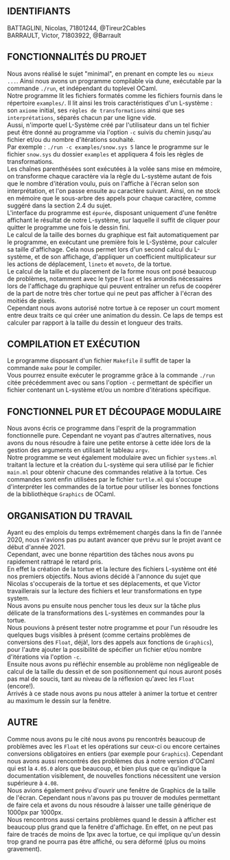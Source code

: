 ## IDENTIFIANTS

BATTAGLINI, Nicolas, 71801244, @Tireur2Cables  
BARRAULT, Victor, 71803922, @Barrault  

## FONCTIONNALITÉS DU PROJET
Nous avons réalisé le sujet "minimal", en prenant en compte les `ou mieux ...`.  Ainsi nous avons un programme compilable via dune, exécutable par la commande `./run`, et indépendant du toplevel OCaml.  
Notre programme lit les fichiers formatés comme les fichiers fournis dans le répertoire `examples/`. Il lit ainsi les trois caractéristiques d'un L-système :  
son `axiome` initial, ses `règles de transformations` ainsi que ses `interprétations`, séparés chacun par une ligne vide.  
Aussi, n'importe quel L-Système créé par l'utilisateur dans un tel fichier peut être donné au programme via l'option `-c` suivis du chemin jusqu'au fichier et/ou du nombre d'itérations souhaité.  
Par exemple : `./run -c examples/snow.sys 5` lance le programme sur le fichier `snow.sys` du dossier `examples` et appliquera 4 fois les règles de transformations.  
Les chaînes parenthésées sont exécutées à la volée sans mise en mémoire, on transforme chaque caractère via la règle du L-système autant de fois que le nombre
d'itération voulu, puis on l'affiche à l'écran selon son interprétation, et l'on passe ensuite au caractère suivant. Ainsi, on ne stock en mémoire que le sous-arbre des appels pour chaque caractère, comme suggéré dans la section 2.4 du sujet.  
L'interface du programme est `épurée`, disposant uniquement d'une fenêtre affichant le résultat de notre L-système, sur laquelle il suffit de cliquer pour quitter le programme une fois le dessin fini.  
Le calcul de la taille des bornes du graphique est fait automatiquement par le programme, en exécutant une première fois le L-Système, pour calculer sa taille d'affichage. Cela nous permet lors d'un second calcul du L-système, et de son affichage, d'appliquer un coefficient multiplicateur sur les actions de déplacement, `lineto` et `moveto`, de la tortue.  
Le calcul de la taille et du placement de la forme nous ont posé beaucoup de problèmes, notamment avec le type `Float` et les arrondis nécessaires lors de l'affichage du graphique qui peuvent entraîner un refus de coopérer de la part de notre très cher tortue qui ne peut pas afficher à l'écran des moitiés de pixels.  
Cependant nous avons autorisé notre tortue à ce reposer un court moment entre deux traits ce qui créer une animation du dessin. Ce laps de temps est calculer par rapport à la taille du dessin et longueur des traits.  

## COMPILATION ET EXÉCUTION

Le programme disposant d'un fichier `Makefile` il suffit de taper la commande `make` pour le compiler.  
Vous pourrez ensuite exécuter le programme grâce à la commande `./run` citée précédemment avec ou sans l'option `-c` permettant de spécifier un fichier contenant un L-système et/ou un nombre d'itérations spécifique.  

## FONCTIONNEL PUR ET DÉCOUPAGE MODULAIRE

Nous avons écris ce programme dans l'esprit de la programmation fonctionnelle pure. Cependant ne voyant pas d'autres alternatives, nous avons du nous résoudre à faire une petite entorse à cette idée lors de la gestion des arguments en utilisant le tableau `argv`.  
Notre programme se veut également modulaire avec un fichier `systems.ml` traitant la lecture et la création du L-système qui sera utilisé par le fichier `main.ml` pour obtenir chacune des commandes relative à la tortue. Ces commandes sont enfin utilisées par le fichier `turtle.ml` qui s'occupe d'interpréter les commandes de la tortue pour utiliser les bonnes fonctions de la bibliothèque `Graphics` de OCaml.  

## ORGANISATION DU TRAVAIL

Ayant eu des emplois du temps extrêmement chargés dans la fin de l'année 2020, nous n'avions pas pu autant avancer que prévu sur le projet avant ce début d'année 2021.  
Cependant, avec une bonne répartition des tâches nous avons pu rapidement rattrapé le retard pris.  
En effet la création de la tortue et la lecture des fichiers L-système ont été nos premiers objectifs. Nous avions décidé à l'annonce du sujet que Nicolas s'occuperais de la tortue et ses déplacements, et que Victor travaillerais sur la lecture des fichiers et leur transformations en type system.    
Nous avons pu ensuite nous pencher tous les deux sur la tâche plus délicate de la transformations des L-systèmes en commandes pour la tortue.  
Nous pouvions à présent tester notre programme et pour l'un résoudre les quelques bugs visibles à présent (comme certains problèmes de conversions des `Float`, déjà!, lors des appels aux fonctions de `Graphics`), pour l'autre ajouter la possibilité de spécifier un fichier et/ou nombre d'itérations via l'option `-c`.  
Ensuite nous avons pu réfléchir ensemble au problème non négligeable de calcul de la taille du dessin et de son positionnement qui nous auront posés pas mal de soucis, tant au niveau de la réflexion qu'avec les `Float` (encore!).  
Arrivés à ce stade nous avons pu nous atteler à animer la tortue et centrer au maximum le dessin sur la fenêtre.  

## AUTRE

Comme nous avons pu le cité nous avons pu rencontrés beaucoup de problèmes avec les `Float` et les opérations sur ceux-ci ou encore certaines conversions obligatoires en entiers (par exemple pour `Graphics`). Cependant nous avons aussi rencontrés des problèmes dus à notre version d'OCaml qui est la `4.05.0`
alors que beaucoup, et bien plus que ce qu'indique la documentation visiblement, de nouvelles fonctions nécessitent une version supérieure à `4.08`.  
Nous avions également prévu d'ouvrir une fenêtre de Graphics de la taille de l'écran. Cependant nous n'avons pas pu trouver de modules permettant de faire
cela et avons du nous résoudre à laisser une taille générique de 1000px par 1000px.  
Nous rencontrons aussi certains problèmes quand le dessin à afficher est beaucoup plus grand que la fenêtre d'affichage. En effet, on ne peut pas faire de tracés de moins de 1px avec la tortue, ce qui implique qu'un dessin trop grand ne pourra pas être affiché, ou sera déformé (plus ou moins gravement).  
